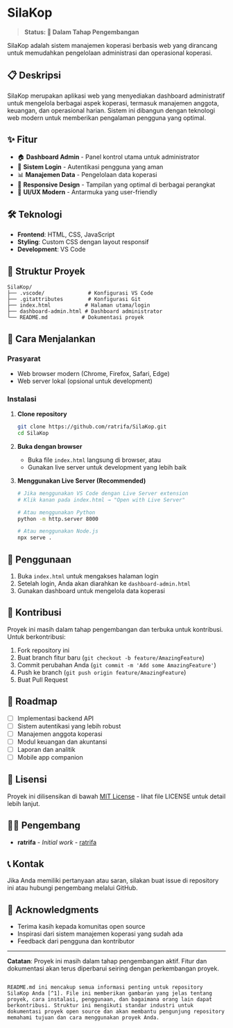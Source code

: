 # SilaKop

> **Status: 🚧 Dalam Tahap Pengembangan**

SilaKop adalah sistem manajemen koperasi berbasis web yang dirancang untuk memudahkan pengelolaan administrasi dan operasional koperasi.

## 📋 Deskripsi

SilaKop merupakan aplikasi web yang menyediakan dashboard administratif untuk mengelola berbagai aspek koperasi, termasuk manajemen anggota, keuangan, dan operasional harian. Sistem ini dibangun dengan teknologi web modern untuk memberikan pengalaman pengguna yang optimal.

## ✨ Fitur

- 🏠 **Dashboard Admin** - Panel kontrol utama untuk administrator
- 👤 **Sistem Login** - Autentikasi pengguna yang aman
- 📊 **Manajemen Data** - Pengelolaan data koperasi
- 📱 **Responsive Design** - Tampilan yang optimal di berbagai perangkat
- 🎨 **UI/UX Modern** - Antarmuka yang user-friendly

## 🛠️ Teknologi

- **Frontend**: HTML, CSS, JavaScript
- **Styling**: Custom CSS dengan layout responsif
- **Development**: VS Code

## 📁 Struktur Proyek

```
SilaKop/
├── .vscode/              # Konfigurasi VS Code
├── .gitattributes        # Konfigurasi Git
├── index.html           # Halaman utama/login
├── dashboard-admin.html # Dashboard administrator
└── README.md           # Dokumentasi proyek
```

## 🚀 Cara Menjalankan

### Prasyarat
- Web browser modern (Chrome, Firefox, Safari, Edge)
- Web server lokal (opsional untuk development)

### Instalasi

1. **Clone repository**
   ```bash
   git clone https://github.com/ratrifa/SilaKop.git
   cd SilaKop
   ```

2. **Buka dengan browser**
   - Buka file `index.html` langsung di browser, atau
   - Gunakan live server untuk development yang lebih baik

3. **Menggunakan Live Server (Recommended)**
   ```bash
   # Jika menggunakan VS Code dengan Live Server extension
   # Klik kanan pada index.html → "Open with Live Server"
   
   # Atau menggunakan Python
   python -m http.server 8000
   
   # Atau menggunakan Node.js
   npx serve .
   ```

## 📖 Penggunaan

1. Buka `index.html` untuk mengakses halaman login
2. Setelah login, Anda akan diarahkan ke `dashboard-admin.html`
3. Gunakan dashboard untuk mengelola data koperasi

## 🤝 Kontribusi

Proyek ini masih dalam tahap pengembangan dan terbuka untuk kontribusi. Untuk berkontribusi:

1. Fork repository ini
2. Buat branch fitur baru (`git checkout -b feature/AmazingFeature`)
3. Commit perubahan Anda (`git commit -m 'Add some AmazingFeature'`)
4. Push ke branch (`git push origin feature/AmazingFeature`)
5. Buat Pull Request

## 📝 Roadmap

- [ ] Implementasi backend API
- [ ] Sistem autentikasi yang lebih robust
- [ ] Manajemen anggota koperasi
- [ ] Modul keuangan dan akuntansi
- [ ] Laporan dan analitik
- [ ] Mobile app companion

## 📄 Lisensi

Proyek ini dilisensikan di bawah [MIT License](LICENSE) - lihat file LICENSE untuk detail lebih lanjut.

## 👨‍💻 Pengembang

- **ratrifa** - *Initial work* - [ratrifa](https://github.com/ratrifa)

## 📞 Kontak

Jika Anda memiliki pertanyaan atau saran, silakan buat issue di repository ini atau hubungi pengembang melalui GitHub.

## 🙏 Acknowledgments

- Terima kasih kepada komunitas open source
- Inspirasi dari sistem manajemen koperasi yang sudah ada
- Feedback dari pengguna dan kontributor

---

**Catatan**: Proyek ini masih dalam tahap pengembangan aktif. Fitur dan dokumentasi akan terus diperbarui seiring dengan perkembangan proyek.
```

README.md ini mencakup semua informasi penting untuk repository SilaKop Anda [^1]. File ini memberikan gambaran yang jelas tentang proyek, cara instalasi, penggunaan, dan bagaimana orang lain dapat berkontribusi. Struktur ini mengikuti standar industri untuk dokumentasi proyek open source dan akan membantu pengunjung repository memahami tujuan dan cara menggunakan proyek Anda.

